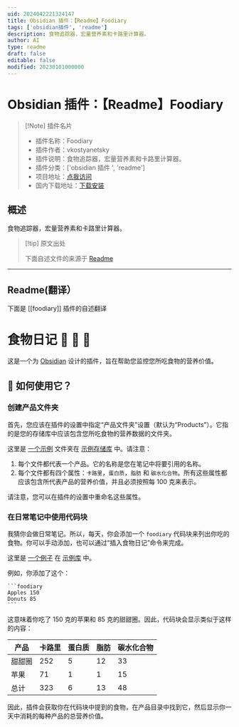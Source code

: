 ```yaml
---
uid: 2024042221324147
title: Obsidian 插件：【Readme】Foodiary
tags: ['obsidian插件', 'readme']
description: 食物追踪器，宏量营养素和卡路里计算器。
author: AI
type: readme
draft: false
editable: false
modified: 20230101000000
---
```


# Obsidian 插件：【Readme】Foodiary

> [!Note] 插件名片
> - 插件名称：Foodiary
> - 插件作者：vkostyanetsky
> - 插件说明：食物追踪器，宏量营养素和卡路里计算器。
> - 插件分类：['obsidian 插件 ', 'readme']
> - 项目地址：[点我访问](https://github.com/vkostyanetsky/ObsidianFoodiary)
> - 国内下载地址：[下载安装](https://pkmer.cn/products/plugin/pluginMarket/?foodiary)

## 概述

食物追踪器，宏量营养素和卡路里计算器。

> [!tip] 原文出处
>
>下面自述文件的来源于 [Readme](https://ghproxy.net/https://raw.githubusercontent.com/vkostyanetsky/ObsidianFoodiary/main/README.md)

---

## Readme(翻译）

下面是 [[foodiary]] 插件的自述翻译

# 食物日记 🍅 🍒 🍊

这是一个为 [Obsidian](https://obsidian.md) 设计的插件，旨在帮助您监控您所吃食物的营养价值。

## 🙂 如何使用它？

### 创建产品文件夹

首先，您应该在插件的设置中指定“产品文件夹”设置（默认为“Products”）。它指的是您的存储库中应该包含您所吃食物的营养数据的文件夹。

这里是 [一个示例](sample/Products) 文件夹在 [示例存储库](sample) 中。请注意：

1. 每个文件都代表一个产品。它的名称是您在笔记中将要引用的名称。
2. 每个文件都有四个属性：`卡路里`，`蛋白质`，`脂肪` 和 `碳水化合物`。所有这些属性都应该包含所代表产品的营养价值，并且必须按照每 100 克来表示。

请注意，您可以在插件的设置中重命名这些属性。

### 在日常笔记中使用代码块

我猜你会做日常笔记。所以，每天，你会添加一个 `foodiary` 代码块来列出你吃的食物。你可以手动添加，也可以通过“插入食物日记”命令来完成。

这里是 [一个例子](sample/Daily%20Notes) 在 [示例库](sample) 中。

例如，你添加了这个：

````
```foodiary
Apples 150
Donuts 85
```
````

这意味着你吃了 150 克的苹果和 85 克的甜甜圈。因此，代码块会显示类似于这样的内容：

| 产品    | 卡路里 | 蛋白质 | 脂肪 | 碳水化合物 |
| ------- | -------- | ------- | --- | ----- |
| 甜甜圈  | 252      | 5       | 12  | 33    |
| 苹果    | 71       | 1       | 1   | 15    |
| 总计    | 323      | 6       | 13  | 48    |

因此，插件会获取你在代码块中提到的食物，在产品目录中找到它，然后显示你一天中消耗的每种产品的总营养价值。
